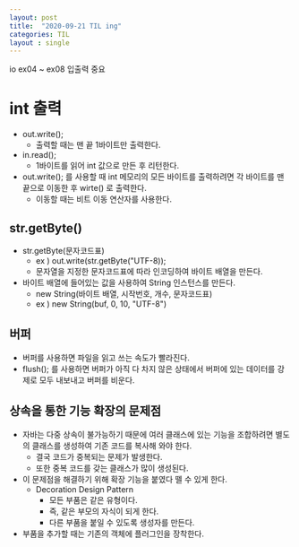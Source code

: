 ```yaml
---
layout: post
title:  "2020-09-21 TIL ing"
categories: TIL
layout : single
---
```


io ex04 ~ ex08 
입출력 중요


# int 출력
- out.write();
    - 출력할 때는 맨 끝 1바이트만 출력한다.
- in.read();
    - 1바이트를 읽어 int 값으로 만든 후 리턴한다.
- out.write(); 를 사용할 때 int 메모리의 모든 바이트를 출력하려면 각 바이트를 맨 끝으로 이동한 후 wirte() 로 출력한다.
    - 이동할 때는 비트 이동 연산자를 사용한다.

## str.getByte()
- str.getByte(문자코드표)
    - ex ) out.write(str.getByte("UTF-8));
    - 문자열을 지정한 문자코드표에 따라 인코딩하여 바이트 배열을 만든다.
- 바이트 배열에 들어있는 값을 사용하여 String 인스턴스를 만든다.
    - new String(바이트 배열, 시작번호, 개수, 문자코드표)
    - ex ) new String(buf, 0, 10, "UTF-8")

## 버퍼
- 버퍼를 사용하면 파일을 읽고 쓰는 속도가 빨라진다.
- flush(); 를 사용하면 버퍼가 아직 다 차지 않은 상태에서 버퍼에 있는 데이터를 강제로 모두 내보내고 버퍼를 비운다.

## 상속을 통한 기능 확장의 문제점
- 자바는 다중 상속이 불가능하기 때문에 여러 클래스에 있는 기능을 조합하려면 별도의 클래스를 생성하여 기존 코드를 복사해 와야 한다.
    - 결국 코드가 중복되는 문제가 발생한다.
    - 또한 중복 코드를 갖는 클래스가 많이 생성된다.
- 이 문제점을 해결하기 위해 확장 기능을 붙였다 뗄 수 있게 한다.
    - Decoration Design Pattern
        - 모든 부품은 같은 유형이다.
        - 즉, 같은 부모의 자식이 되게 한다.
        - 다른 부품을 붙일 수 있도록 생성자를 만든다.
- 부품을 추가할 때는 기존의 객체에 플러그인을 장착한다.


